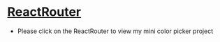 # [ReactRouter](https://creative-malabi-ec2ff2.netlify.app/)
- Please click on the ReactRouter to view my mini color picker project
